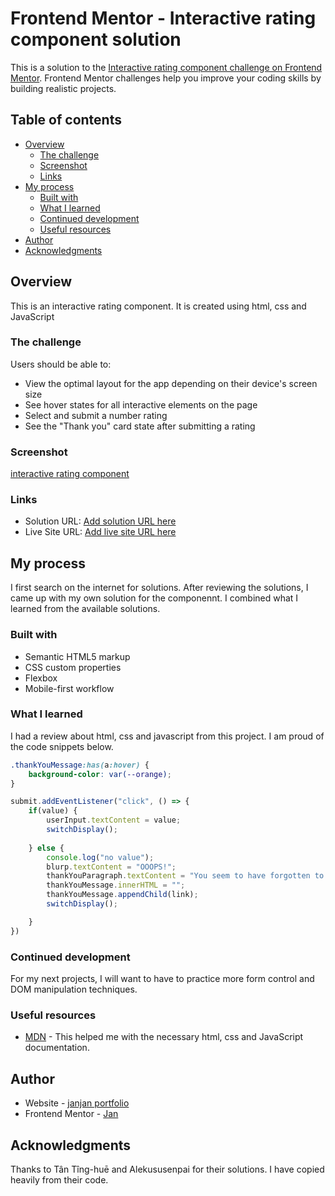 # Frontend Mentor - Interactive rating component solution

This is a solution to the [Interactive rating component challenge on Frontend Mentor](https://www.frontendmentor.io/challenges/interactive-rating-component-koxpeBUmI). Frontend Mentor challenges help you improve your coding skills by building realistic projects. 

## Table of contents

- [Overview](#overview)
  - [The challenge](#the-challenge)
  - [Screenshot](#screenshot)
  - [Links](#links)
- [My process](#my-process)
  - [Built with](#built-with)
  - [What I learned](#what-i-learned)
  - [Continued development](#continued-development)
  - [Useful resources](#useful-resources)
- [Author](#author)
- [Acknowledgments](#acknowledgments)


## Overview

This is an interactive rating component. It is created using html, css and JavaScript

### The challenge

Users should be able to:

- View the optimal layout for the app depending on their device's screen size
- See hover states for all interactive elements on the page
- Select and submit a number rating
- See the "Thank you" card state after submitting a rating

### Screenshot

[interactive rating component](./design/finished.png)


### Links

- Solution URL: [Add solution URL here](https://your-solution-url.com)
- Live Site URL: [Add live site URL here](https://your-live-site-url.com)

## My process

I first search on the internet for solutions. After reviewing the solutions, I came up with my own solution for the componennt. I combined what I learned from the available solutions.

### Built with

- Semantic HTML5 markup
- CSS custom properties
- Flexbox
- Mobile-first workflow

### What I learned

I had a review about html, css and javascript from this project. I am proud of the code snippets below.



```css
.thankYouMessage:has(a:hover) {
    background-color: var(--orange);
}
```
```js
submit.addEventListener("click", () => {
    if(value) {
        userInput.textContent = value;
        switchDisplay();
        
    } else {
        console.log("no value");
        blurp.textContent = "OOOPS!";
        thankYouParagraph.textContent = "You seem to have forgotten to rate us. Click the link above to redo our survey.";
        thankYouMessage.innerHTML = "";
        thankYouMessage.appendChild(link);
        switchDisplay();

    }
})
```


### Continued development

For my next projects, I will want to have to practice more form control and DOM manipulation techniques.


### Useful resources

- [MDN](https://developer.mozilla.org/en-US/) - This helped me with the necessary html, css and JavaScript documentation.

## Author

- Website - [janjan portfolio](https://janjanportfolio.netlify.app/)
- Frontend Mentor - [Jan](https://www.frontendmentor.io/profile/jandoyaoen1)

## Acknowledgments

Thanks to Tân Tîng-huē and Alekususenpai for their solutions. I have copied heavily from their code.
